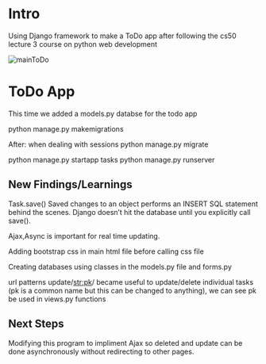 # Intro #
Using Django framework to make a ToDo app after following the cs50 lecture 3 course on python web development

![mainToDo](https://user-images.githubusercontent.com/61083107/136714286-83598dbe-aa13-4960-b03a-705a3787d5a9.jpg)


# ToDo App ##
This time we added a models.py databse for the todo app

python manage.py makemigrations

After: 
when dealing with sessions
python manage.py migrate

python manage.py startapp tasks
python manage.py runserver



## New Findings/Learnings ##

Task.save()
Saved changes to an object performs an INSERT SQL statement behind the scenes. 
Django doesn’t hit the database until you explicitly call save().

Ajax,Async is important for real time updating.

Adding bootstrap css in main html file before calling css file

Creating databases using classes in the models.py file and forms.py

url patterns update/<str:pk>/ became useful to update/delete individual tasks (pk is a common name but this can be changed to anything), we can see pk be used in views.py functions

## Next Steps ## 
Modifying this program to impliment Ajax so deleted and update can be done asynchronously without redirecting to other pages.


